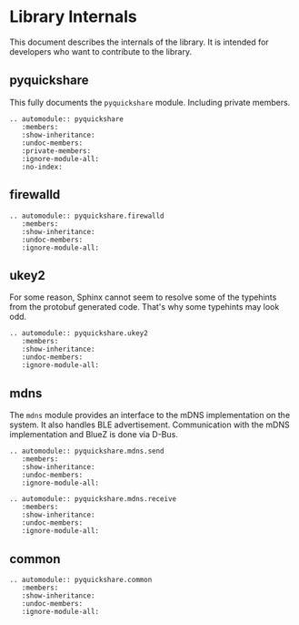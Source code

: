 # Library Internals

This document describes the internals of the library. It is intended for developers who want to contribute to the library.


## pyquickshare

This fully documents the `pyquickshare` module. Including private members.

```{eval-rst}
.. automodule:: pyquickshare
   :members:
   :show-inheritance:
   :undoc-members:
   :private-members:
   :ignore-module-all:
   :no-index:
```



## firewalld

```{eval-rst}
.. automodule:: pyquickshare.firewalld
   :members:
   :show-inheritance:
   :undoc-members:
   :ignore-module-all:
```


## ukey2

For some reason, Sphinx cannot seem to resolve some of the typehints from the protobuf generated code.
That's why some typehints may look odd.

```{eval-rst}
.. automodule:: pyquickshare.ukey2
   :members:
   :show-inheritance:
   :undoc-members:
   :ignore-module-all:
```

## mdns

The `mdns` module provides an interface to the mDNS implementation on the system.
It also handles BLE advertisement.
Communication with the mDNS implementation and BlueZ is done via D-Bus.

```{eval-rst}
.. automodule:: pyquickshare.mdns.send
   :members:
   :show-inheritance:
   :undoc-members:
   :ignore-module-all:
```

```{eval-rst}
.. automodule:: pyquickshare.mdns.receive
   :members:
   :show-inheritance:
   :undoc-members:
   :ignore-module-all:
```

## common

```{eval-rst}
.. automodule:: pyquickshare.common
   :members:
   :show-inheritance:
   :undoc-members:
   :ignore-module-all:
```